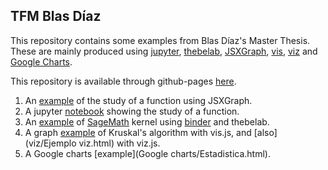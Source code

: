 ## TFM Blas Díaz

This repository contains some examples from Blas Díaz's Master Thesis. These are mainly produced using [jupyter](http://jupyter.org), [thebelab](https://github.com/minrk/thebelab), [JSXGraph](http://jsxgraph.uni-bayreuth.de/wp/index.html), [vis](http://visjs.org), [viz](https://github.com/mdaines/viz.js) and [Google Charts](https://developers.google.com/chart).

This repository is available through github-pages [here](https://pedritomelenas.github.io/tfm-latex-html-math).

1. An [example](jsxgraph/webjsx.html) of the study of a function using JSXGraph.
1. A jupyter [notebook](jupyter/ejemplo-sage-jupyter.ipynb) showing the study of a function.
1. An [example](thebelab/sage.html) of [SageMath](http://www.sagemath.org) kernel using [binder](https://mybinder.org) and thebelab.
1. A graph [example](vis/Kruskal.html) of Kruskal's algorithm with vis.js, and [also](viz/Ejemplo viz.html) with viz.js. 
1. A Google charts [example](Google charts/Estadistica.html).
